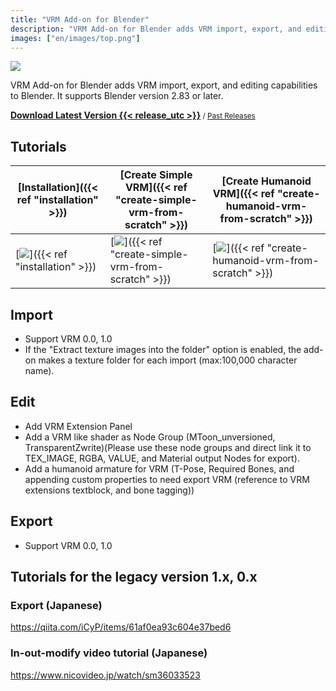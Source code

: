 ```yaml
---
title: "VRM Add-on for Blender"
description: "VRM Add-on for Blender adds VRM import, export, and editing capabilities to Blender."
images: ["en/images/top.png"]
---
```


![](images/top.png)

VRM Add-on for Blender adds VRM import, export, and editing capabilities to Blender. It supports Blender version 2.83 or later.

**[Download Latest Version {{< release_utc >}}](https://vrm-addon-for-blender.info/releases/VRM_Addon_for_Blender-release.zip)**<small> / [Past Releases](https://github.com/saturday06/VRM-Addon-for-Blender/releases)</small>

## Tutorials

| [Installation]({{< ref "installation" >}}) | [Create Simple VRM]({{< ref "create-simple-vrm-from-scratch" >}}) | [Create Humanoid VRM]({{< ref "create-humanoid-vrm-from-scratch" >}}) |
| --- | --- | --- |
| [![](../../images/installation.gif)]({{< ref "installation" >}}) | [![](../../images/simple.gif)]({{< ref "create-simple-vrm-from-scratch" >}}) | [![](../../images/humanoid.gif)]({{< ref "create-humanoid-vrm-from-scratch" >}}) |

## Import

- Support VRM 0.0, 1.0
- If the "Extract texture images into the folder" option is enabled, the add-on makes a texture folder for each import (max:100,000 character name).

## Edit

- Add VRM Extension Panel
- Add a VRM like shader as Node Group (MToon_unversioned, TransparentZwrite)(Please use these node groups and direct link it to TEX_IMAGE, RGBA, VALUE, and Material output Nodes for export).
- Add a humanoid armature for VRM (T-Pose, Required Bones, and appending custom properties to need export VRM (reference to VRM extensions textblock, and bone tagging))

## Export

- Support VRM 0.0, 1.0

## Tutorials for the legacy version 1.x, 0.x

### Export (Japanese)

https://qiita.com/iCyP/items/61af0ea93c604e37bed6

### In-out-modify video tutorial (Japanese)

https://www.nicovideo.jp/watch/sm36033523
